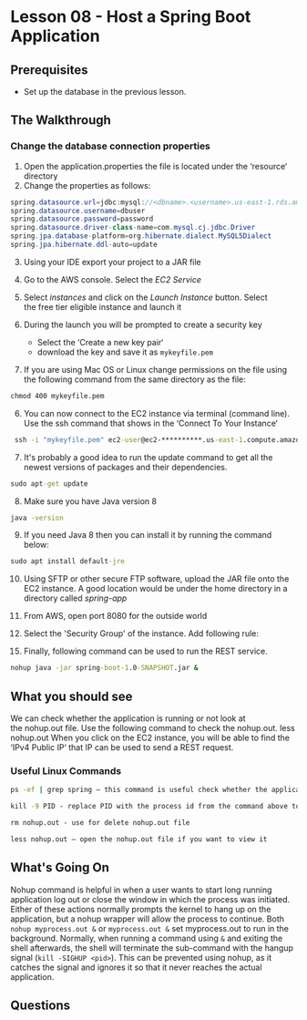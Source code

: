 # Lesson 08 - Host a Spring Boot Application

## Prerequisites
* Set up the database in the previous lesson.


## The Walkthrough

### Change the database connection properties
1. Open the application.properties the file is located under the ‘resource‘ directory
2. Change the properties as follows:

```java
spring.datasource.url=jdbc:mysql://<dbname>.<username>.us-east-1.rds.amazonaws.com:3306/<dbname>
spring.datasource.username=dbuser
spring.datasource.password=password
spring.datasource.driver-class-name=com.mysql.cj.jdbc.Driver
spring.jpa.database-platform=org.hibernate.dialect.MySQL5Dialect
spring.jpa.hibernate.ddl-auto=update
```

3. Using your IDE export your project to a JAR file

4. Go to the AWS console. Select the *EC2 Service*
5. Select *instances* and click on the *Launch Instance* button. Select the free tier eligible instance and launch it
6. During the launch you will be prompted to create a security key
   * Select the ‘Create a new key pair‘
   * download the key and save it as ```mykeyfile.pem```

5. If you are using Mac OS or Linux change permissions on the file using the following command from the same directory as the file:

```cmd
chmod 400 mykeyfile.pem
```

6. You can now connect to the EC2 instance via terminal (command line). Use the ssh command that shows in the ‘Connect To Your Instance‘

```cmd
 ssh -i "mykeyfile.pem" ec2-user@ec2-**********.us-east-1.compute.amazonaws.com
```

7. It's probably a good idea to run the update command to get all the newest versions of packages and their dependencies.

```cmd
sudo apt-get update
```
8. Make sure you have Java version 8


```cmd
java -version
```

9. If you need Java 8 then you can install it by running the command below:

```cmd
sudo apt install default-jre
```

10. Using SFTP or other secure FTP software, upload the JAR file onto the EC2 instance.  A good location would be under the home directory in a directory called *spring-app*


11. From AWS, open port 8080 for the outside world
12. Select the 'Security Group' of the instance. Add following rule:


15) Finally, following command can be used to run the REST service.

```cmd
nohup java -jar spring-boot-1.0-SNAPSHOT.jar &
```




## What you should see

We can check whether the application is running or not look at the nohup.out file. Use the following command to check the nohup.out.
less nohup.out
When you click on the EC2 instance, you will be able to find the ‘IPv4 Public IP‘ that IP can be used to send a REST request.

### Useful Linux Commands

```cmd
ps -ef | grep spring – this command is useful check whether the application is running or not

kill -9 PID - replace PID with the process id from the command above to stop that command

rm nohup.out - use for delete nohup.out file

less nohup.out – open the nohup.out file if you want to view it
```




## What's Going On

Nohup command is helpful in when a user wants to start long running application log out or close the window in which the process was initiated. Either of these actions normally prompts the kernel to hang up on the application, but a nohup wrapper will allow the process to continue.  Both ```nohup myprocess.out &``` or ```myprocess.out &``` set myprocess.out to run in the background. Normally, when running a command using ```&``` and exiting the shell afterwards, the shell will terminate the sub-command with the hangup signal (```kill -SIGHUP <pid>```). This can be prevented using nohup, as it catches the signal and ignores it so that it never reaches the actual application.


## Questions
